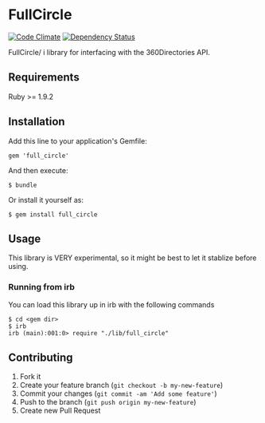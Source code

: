 # FullCircle

[![Code Climate](https://codeclimate.com/github/aaronrenner/full_circle.png)](https://codeclimate.com/github/aaronrenner/full_circle)
[![Dependency Status](https://gemnasium.com/aaronrenner/full_circle.png)](https://gemnasium.com/aaronrenner/full_circle)

FullCircle/ i library for interfacing with the 360Directories API.

## Requirements

Ruby >= 1.9.2

## Installation

Add this line to your application's Gemfile:

    gem 'full_circle'

And then execute:

    $ bundle

Or install it yourself as:

    $ gem install full_circle

## Usage

This library is VERY experimental, so it might be best to let it stablize before using.

### Running from irb

You can load this library up in irb with the following commands

    $ cd <gem dir>
    $ irb
    irb (main):001:0> require "./lib/full_circle"


## Contributing

1. Fork it
2. Create your feature branch (`git checkout -b my-new-feature`)
3. Commit your changes (`git commit -am 'Add some feature'`)
4. Push to the branch (`git push origin my-new-feature`)
5. Create new Pull Request
